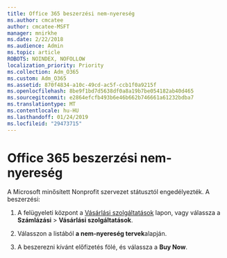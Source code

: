 ```yaml
---
title: Office 365 beszerzési nem-nyereség
ms.author: cmcatee
author: cmcatee-MSFT
manager: mnirkhe
ms.date: 2/22/2018
ms.audience: Admin
ms.topic: article
ROBOTS: NOINDEX, NOFOLLOW
localization_priority: Priority
ms.collection: Adm_O365
ms.custom: Adm_O365
ms.assetid: 870f4834-a10c-49cd-ac5f-ccb1f0a9215f
ms.openlocfilehash: 8be9f1bd7d5638df0a8a19b7be054182ab40d465
ms.sourcegitcommit: e2864efcfb493b6e46b662b746661a61232bdba7
ms.translationtype: MT
ms.contentlocale: hu-HU
ms.lasthandoff: 01/24/2019
ms.locfileid: "29473715"
---
```

# <a name="how-to-purchase-office-365-for-non-profits"></a>Office 365 beszerzési nem-nyereség

A Microsoft minősített Nonprofit szervezet státusztól engedélyezték. A beszerzési:
  
1. A felügyeleti központ a [Vásárlási szolgáltatások](https://go.microsoft.com/fwlink/p/?linkid=868433) lapon, vagy válassza a **Számlázási** \> **Vásárlási szolgáltatások**.
    
2. Válasszon a listából **a nem-nyereség tervek**alapján.
    
3. A beszerezni kívánt előfizetés fölé, és válassza a **Buy Now**.
    

